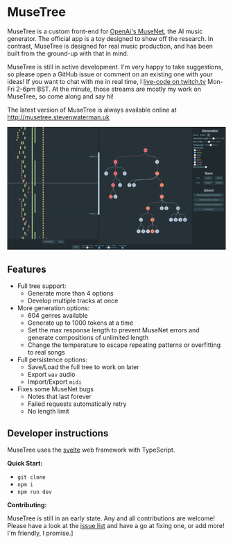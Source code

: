 # MuseTree

MuseTree is a custom front-end for [OpenAi's MuseNet](https://openai.com/blog/musenet/), the AI music generator.
The official app is a toy designed to show off the research.
In contrast, MuseTree is designed for real music production, and has been built from the ground-up with that in mind.

MuseTree is still in active development. I'm very happy to take suggestions, so please open a GitHub issue or comment on an existing one with your ideas!
If you want to chat with me in real time, I [live-code on twitch.tv](twitch.tv/stevenwaterman) Mon-Fri 2-6pm BST.
At the minute, those streams are mostly my work on MuseTree, so come along and say hi!

The latest version of MuseTree is always available online at http://musetree.stevenwaterman.uk

![Screenshot of Musetree](musetree.png)

## Features

* Full tree support:
    * Generate more than 4 options
    * Develop multiple tracks at once
* More generation options:
    * 604 genres available
    * Generate up to 1000 tokens at a time
    * Set the max response length to prevent MuseNet errors and generate compositions of unlimited length
    * Change the temperature to escape repeating patterns or overfitting to real songs
* Full persistence options:
    * Save/Load the full tree to work on later
    * Export `wav` audio
    * Import/Export `midi`
* Fixes some MuseNet bugs
    * Notes that last forever
    * Failed requests automatically retry
    * No length limit

## Developer instructions

MuseTree uses the [svelte](https://svelte.dev/) web framework with TypeScript.

**Quick Start:**

* `git clone`
* `npm i`
* `npm run dev`

**Contributing:**

MuseTree is still in an early state.
Any and all contributions are welcome!
Please have a look at the [issue list](https://github.com/stevenwaterman/musetree/issues) and have a go at fixing one, or add more!
I'm friendly, I promise.]
